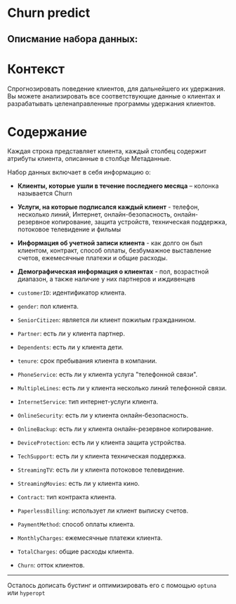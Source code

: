 # Churn predict 

## Описмание набора данных:

# Контекст
Спрогнозировать поведение клиентов, для дальнейшего их удержания. Вы можете анализировать все соответствующие данные о клиентах и разрабатывать целенаправленные программы удержания клиентов.

# Содержание
Каждая строка представляет клиента, каждый столбец содержит атрибуты клиента, описанные в столбце Метаданные.

Набор данных включает в себя информацию о:
- **Клиенты, которые ушли в течение последнего месяца** – колонка называется Churn
- **Услуги, на которые подписался каждый клиент** - телефон, несколько линий, Интернет, онлайн-безопасность, онлайн-резервное копирование, защита устройств, техническая поддержка, потоковое телевидение и фильмы
- **Информация об учетной записи клиента** - как долго он был клиентом, контракт, способ оплаты, безбумажное выставление счетов, ежемесячные платежи и общие расходы.
- **Демографическая информация о клиентах** - пол, возрастной диапазон, а также наличие у них партнеров и иждивенцев

- `customerID`: идентификатор клиента.
- `gender`: пол клиента.
- `SeniorCitizen`: является ли клиент пожилым гражданином.
- `Partner`: есть ли у клиента партнер.
- `Dependents`: есть ли у клиента дети.
- `tenure`: срок пребывания клиента в компании.
- `PhoneService`: есть ли у клиента услуга "телефонной связи".
- `MultipleLines`: есть ли у клиента несколько линий телефонной связи.
- `InternetService`: тип интернет-услуги клиента.
- `OnlineSecurity`: есть ли у клиента онлайн-безопасность.
- `OnlineBackup`: есть ли у клиента онлайн-резервное копирование.
- `DeviceProtection`: есть ли у клиента защита устройства.
- `TechSupport`: есть ли у клиента техническая поддержка.
- `StreamingTV`: есть ли у клиента потоковое телевидение.
- `StreamingMovies`: есть ли у клиента кино.
- `Contract`: тип контракта клиента.
- `PaperlessBilling`: использует ли клиент выписку счетов.
- `PaymentMethod`: способ оплаты клиента.
- `MonthlyCharges`: ежемесячные платежи клиента.
- `TotalCharges`: общие расходы клиента.
- `Churn`: отток клиентов.

---
Осталось дописать бустинг и оптимизировать его с помощью `optuna` или `hyperopt`
